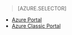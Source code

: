 > [AZURE.SELECTOR]
- [Azure Portal](../articles/storage/storage-e2e-troubleshooting.md)
- [Azure Classic Portal](../articles/storage/storage-e2e-troubleshooting-classic-portal.md)
